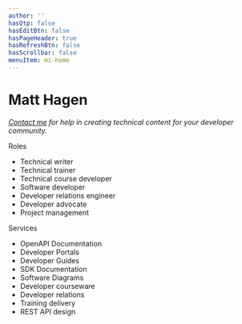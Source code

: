 ```yaml
---
author: ''
hasOtp: false
hasEditBtn: false
hasPageHeader: true
hasRefreshBtn: false
hasScrollbar: false
menuItem: mi-home
---
```


# Matt Hagen

_[Contact me](../contact-me/) for help in creating technical content for your developer community._

<div class="row row-cols-1 row-cols-md-2 g-4">
  <div class="col">
    <div class="card text-dark bg-light h-100">
      <div class="card-header">Roles</div>
      <div class="card-body">
        <ul class="card-text">
          <li>Technical writer</li>
          <li>Technical trainer</li>
          <li>Technical course developer</li>
          <li>Software developer</li>
          <li>Developer relations engineer</li>
          <li>Developer advocate</li>
          <li>Project management</li>
        </ul>
      </div>
    </div>
  </div>
  <div class="col">
    <div class="card text-dark bg-light h-100">
      <div class="card-header">Services</div>
      <div class="card-body">
        <ul class="card-text">
          <li>OpenAPI Documentation</li>
          <li>Developer Portals</li>
          <li>Developer Guides</li>
          <li>SDK Documentation</li>
          <li>Software Diagrams</li>
          <li>Developer courseware</li>
          <li>Developer relations</li>
          <li>Training delivery</li>
          <li>REST API design</li>
        </ul>
      </div>
    </div>
  </div>
</div>
